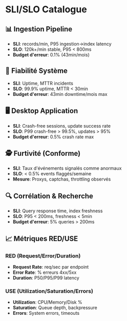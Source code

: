 # SLI/SLO Catalogue

## 📊 Ingestion Pipeline
- **SLI**: records/min, P95 ingestion→index latency
- **SLO**: 120k+/min stable, P95 < 800ms
- **Budget d'erreur**: 0.1% (43min/mois)

## 🔧 Fiabilité Système
- **SLI**: Uptime, MTTR incidents
- **SLO**: 99.9% uptime, MTTR < 30min
- **Budget d'erreur**: 43min downtime/mois max

## 🖥️ Desktop Application
- **SLI**: Crash-free sessions, update success rate
- **SLO**: P99 crash-free > 99.5%, updates > 95%
- **Budget d'erreur**: 0.5% crash rate max

## 🕵️ Furtivité (Conforme)
- **SLI**: Taux d'événements signalés comme anormaux
- **SLO**: < 0.5% events flaggés/semaine
- **Mesure**: Proxys, captchas, throttling observés

## 🔍 Corrélation & Recherche
- **SLI**: Query response time, index freshness
- **SLO**: P95 < 200ms, freshness < 5min
- **Budget d'erreur**: 5% queries > 200ms

## 📈 Métriques RED/USE

### RED (Request/Error/Duration)
- **Request Rate**: req/sec par endpoint
- **Error Rate**: % erreurs 4xx/5xx
- **Duration**: P50/P95/P99 latency

### USE (Utilization/Saturation/Errors)
- **Utilization**: CPU/Memory/Disk %
- **Saturation**: Queue depth, backpressure
- **Errors**: System errors, timeouts